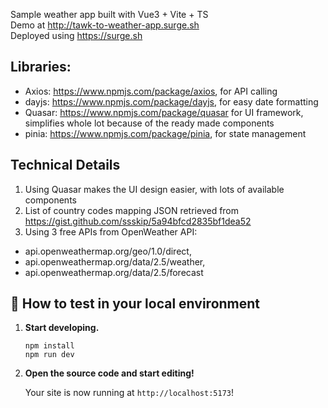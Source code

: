 Sample weather app built with Vue3 + Vite + TS<br>
Demo at http://tawk-to-weather-app.surge.sh<br>
Deployed using https://surge.sh

## Libraries:
- Axios: https://www.npmjs.com/package/axios, for API calling
- dayjs: https://www.npmjs.com/package/dayjs, for easy date formatting
- Quasar: https://www.npmjs.com/package/quasar for UI framework, simplifies whole lot because of the ready made components
- pinia: https://www.npmjs.com/package/pinia, for state management

## Technical Details
1. Using Quasar makes the UI design easier, with lots of available components
2. List of country codes mapping JSON retrieved from https://gist.github.com/ssskip/5a94bfcd2835bf1dea52
3. Using 3 free APIs from OpenWeather API: 
- api.openweathermap.org/geo/1.0/direct,
- api.openweathermap.org/data/2.5/weather,
- api.openweathermap.org/data/2.5/forecast

## 🚀 How to test in your local environment
1.  **Start developing.**

    ```shell
    npm install
    npm run dev
    ```

2.  **Open the source code and start editing!**

    Your site is now running at `http://localhost:5173`!